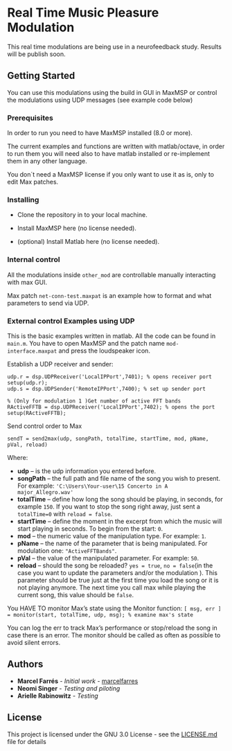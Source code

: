 # Real Time Music Pleasure Modulation

This real time modulations are being use in a neurofeedback study. Results will be publish soon.

## Getting Started

You can use this modulations using the build in GUI in MaxMSP or control the modulations using UDP messages (see example code below)

### Prerequisites

In order to run you need to have MaxMSP installed (8.0 or more). 

The current examples and functions are written with matlab/octave, in order to run them you will need also to have matlab installed or re-implement them in any other language. 

You don´t need a MaxMSP license if you only want to use it as is, only to edit Max patches. 

### Installing

* Clone the repository in to your local machine.

* Install MaxMSP here (no license needed). 

* (optional) Install Matlab here (no license needed). 

### Internal control
All the modulations inside ``other_mod`` are controllable manually interacting with max GUI.

Max patch ``net-conn-test.maxpat`` is an example how to format and what parameters to send via UDP. 

### External control Examples using UDP

This is the basic examples written in matlab. All the code can be found in ``main.m``. You have to open MaxMSP and the patch name ``mod-interface.maxpat`` and press the loudspeaker icon.

Establish a UDP receiver and sender: 
```
udp.r = dsp.UDPReceiver('LocalIPPort',7401); % opens receiver port 
setup(udp.r);
udp.s = dsp.UDPSender('RemoteIPPort',7400); % set up sender port

% (Only for modulation 1 )Get number of active FFT bands
RActiveFFTB = dsp.UDPReceiver('LocalIPPort',7402); % opens the port
setup(RActiveFFTB);
```
Send control order to Max
```
sendT = send2max(udp, songPath, totalTime, startTime, mod, pName, pVal, reload)
```
Where:
* **udp** – is the udp information you entered before.
* **songPath** – the full path and file name of the song you wish to present. For example: ``'C:\Users\Your-user\15 Concerto in A major_Allegro.wav'``
* **totalTime** – define how long the song should be playing, in seconds, for example ``150``. If you want to stop the song right away, just sent a ``totalTime=0`` with ``reload = false``.
* **startTime** – define the moment in the excerpt from which the music will start playing in seconds. To begin from the start: ``0``.
* **mod** – the numeric value of the manipulation type. For example: ``1``.
* **pName** – the name of the parameter that is being manipulated. For modulation one:  ``"ActiveFFTBands"``.
* **pVal** – the value of the manipulated parameter. For example: ``50``.
* **reload** – should the song be reloaded? ``yes = true``, ``no = false``(in the case you want to update the parameters and/or the modulation ). This parameter should be true just at the first time you load the song or it is not playing anymore. The next time you call max while playing the current song, this value should be ``false``.

You HAVE TO monitor Max’s state using the Monitor function:
```[ msg, err ] = monitor(start, totalTime, udp, msg); % examine max's state```

You can log the err to track Max’s performance or stop/reload the song in case there is an error.
The monitor should be called as often as possible to avoid silent errors. 

## Authors

* **Marcel Farrés** - *Initial work* - [marcelfarres](https://github.com/marcelfarres)
* **Neomi Singer** - *Testing and piloting*
* **Arielle Rabinowitz** - *Testing*

## License

This project is licensed under the GNU 3.0 License - see the [LICENSE.md](LICENSE.md) file for details
